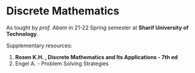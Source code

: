 # Discrete Mathematics

As tought by _prof. Abam_ in 21-22 Spring semester at **Sharif University of Technology**.

Supplementary resources:

1. **Rosen K.H. , Discrete Mathematics and Its Applications - 7th ed**
2. Engel A. - Problem Solving Strategies
